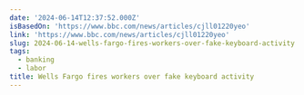 ```yaml
---
date: '2024-06-14T12:37:52.000Z'
isBasedOn: 'https://www.bbc.com/news/articles/cjll01220yeo'
link: 'https://www.bbc.com/news/articles/cjll01220yeo'
slug: 2024-06-14-wells-fargo-fires-workers-over-fake-keyboard-activity
tags:
  - banking
  - labor
title: Wells Fargo fires workers over fake keyboard activity
---
```

 
